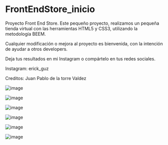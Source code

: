 # FrontEndStore_inicio
Proyecto Front End Store. 
Este pequeño proyecto, realizamos un pequeña tienda virtual con las herramientas  HTML5 y CSS3, utilizando la metodología BEEM.

Cualquier modificación o mejora al proyecto es bienvenida, con la intención de ayudar a otros developers. 

Deja tus resultados en mi Instagram o compártelo en tus redes sociales. 

Instagram: erick_guz

Creditos: Juan Pablo de la torre Valdez


![image](https://user-images.githubusercontent.com/81647887/197895222-babc5d6d-9eb0-46ba-b366-3d15cd9f408e.png)

![image](https://user-images.githubusercontent.com/81647887/197895379-f1cfee32-acc2-4da3-b400-a9a2b686e87d.png)

![image](https://user-images.githubusercontent.com/81647887/197895416-e2e6827d-d4a9-4d8b-b177-f728d2ab4374.png)

![image](https://user-images.githubusercontent.com/81647887/197895491-d05442ce-cfee-4060-8e15-dbf457db918f.png)

![image](https://user-images.githubusercontent.com/81647887/197895515-70bbe127-5330-4ead-a73e-dd1f3d1b315b.png)

![image](https://user-images.githubusercontent.com/81647887/197895573-851ecda3-9694-4660-b924-b09b367df5df.png)
